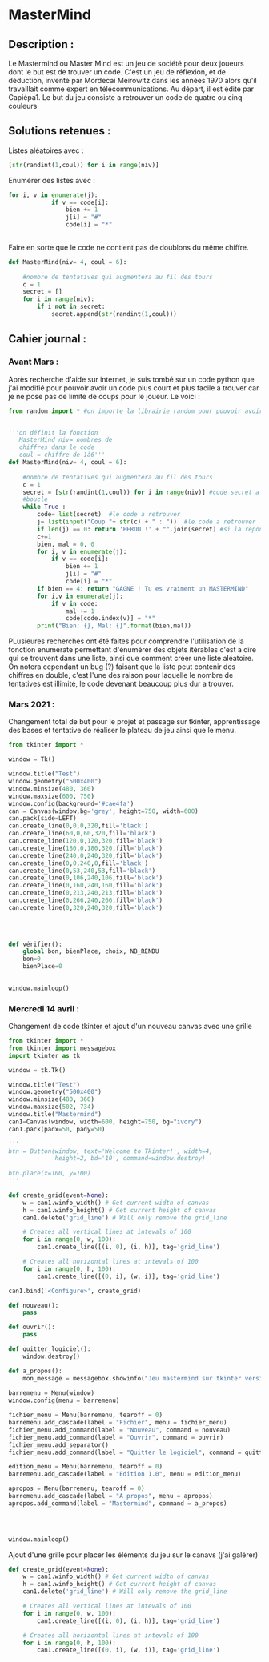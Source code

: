 # MasterMind

## Description : 

Le Mastermind ou Master Mind est un jeu de société pour deux joueurs dont le but est de trouver un code. C'est un jeu de réflexion, et de déduction, inventé par Mordecai Meirowitz dans les années 1970 alors qu'il travaillait comme expert en télécommunications. Au départ, il est édité par Capiépa1. Le but du jeu consiste a retrouver un code de quatre ou cinq couleurs 

## Solutions retenues :

Listes aléatoires avec : 
```python
[str(randint(1,coul)) for i in range(niv)]
```

Enumérer des listes avec :
```python
for i, v in enumerate(j):
            if v == code[i]:
                bien += 1
                j[i] = "#"
                code[i] = "*"
                
```

Faire en sorte que le code ne contient pas de doublons du même chiffre.
```python
def MasterMind(niv= 4, coul = 6): 
    
    #nombre de tentatives qui augmentera au fil des tours
    c = 1
    secret = []
    for i in range(niv):
        if i not in secret:
            secret.append(str(randint(1,coul)))
```
## Cahier journal :

### Avant Mars :

Après recherche d'aide sur internet, je suis tombé sur un code python que j'ai modifié pour pouvoir avoir un code plus court et plus facile a trouver car je ne pose pas de limite de coups pour le joueur. Le voici :

``` python
from random import * #on importe la librairie random pour pouvoir avoir un code aléatoire


'''on définit la fonction 
   MasterMind niv= nombres de 
   chiffres dans le code 
   coul = chiffre de 1à6'''
def MasterMind(niv= 4, coul = 6): 
    
    #nombre de tentatives qui augmentera au fil des tours
    c = 1 
    secret = [str(randint(1,coul)) for i in range(niv)] #code secret a trouver sous forme de liste String
    #boucle 
    while True : 
        code= list(secret)  #le code a retrouver
        j= list(input("Coup "+ str(c) + " : "))  #le code a retrouver
        if len(j) == 0: return 'PERDU !' + "".join(secret) #si la réponse du joueur est vide = perdu
        c+=1
        bien, mal = 0, 0
        for i, v in enumerate(j):
            if v == code[i]:
                bien += 1
                j[i] = "#"
                code[i] = "*"
        if bien == 4: return "GAGNE ! Tu es vraiment un MASTERMIND"
        for i,v in enumerate(j):
            if v in code:
                mal += 1
                code[code.index(v)] = "*"
        print("Bien: {}, Mal: {}".format(bien,mal))
```

PLusieures recherches ont été faites pour comprendre l'utilisation de la fonction enumerate permettant d'énumérer des objets itérables c'est a dire qui se trouvent dans une liste, ainsi que comment créer une liste aléatoire. On notera cependant un bug (?) faisant que la liste peut contenir des chiffres en double, c'est l'une des raison pour laquelle le nombre de tentatives est illimité, le code devenant beaucoup plus dur a trouver.



### Mars 2021 : 

Changement total de but pour le projet et passage sur tkinter, apprentissage des bases et tentative de réaliser le plateau de jeu ainsi que le menu.

``` python
from tkinter import *

window = Tk()

window.title("Test")
window.geometry("500x400")
window.minsize(480, 360)
window.maxsize(600, 750)
window.config(background='#cae4fa')
can = Canvas(window,bg='grey', height=750, width=600)
can.pack(side=LEFT)
can.create_line(0,0,0,320,fill='black')
can.create_line(60,0,60,320,fill='black')
can.create_line(120,0,120,320,fill='black')
can.create_line(180,0,180,320,fill='black')
can.create_line(240,0,240,320,fill='black')
can.create_line(0,0,240,0,fill='black')
can.create_line(0,53,240,53,fill='black')
can.create_line(0,106,240,106,fill='black')
can.create_line(0,160,240,160,fill='black')
can.create_line(0,213,240,213,fill='black')
can.create_line(0,266,240,266,fill='black')
can.create_line(0,320,240,320,fill='black')


 
    
def vérifier():
    global bon, bienPlace, choix, NB_RENDU
    bon=0
    bienPlace=0

    
window.mainloop()
```

### Mercredi 14 avril :

Changement de code tkinter et ajout d'un nouveau canvas avec une grille

```python
from tkinter import *
from tkinter import messagebox 
import tkinter as tk

window = tk.Tk()

window.title("Test")
window.geometry("500x400")
window.minsize(480, 360)
window.maxsize(502, 734)
window.title("Mastermind")
can1=Canvas(window, width=600, height=750, bg="ivory")
can1.pack(padx=50, pady=50)

'''
btn = Button(window, text='Welcome to Tkinter!', width=4,
             height=2, bd='10', command=window.destroy)
  
btn.place(x=100, y=100)
'''

def create_grid(event=None):
    w = can1.winfo_width() # Get current width of canvas
    h = can1.winfo_height() # Get current height of canvas
    can1.delete('grid_line') # Will only remove the grid_line

    # Creates all vertical lines at intevals of 100
    for i in range(0, w, 100):
        can1.create_line([(i, 0), (i, h)], tag='grid_line')

    # Creates all horizontal lines at intevals of 100
    for i in range(0, h, 100):
        can1.create_line([(0, i), (w, i)], tag='grid_line')

can1.bind('<Configure>', create_grid)

def nouveau():
    pass

def ouvrir():
    pass

def quitter_logiciel():
    window.destroy()

def a_propos():
    mon_message = messagebox.showinfo("Jeu mastermind sur tkinter version 1.0", "Informations complémentaires")
    
barremenu = Menu(window)
window.config(menu = barremenu)

fichier_menu = Menu(barremenu, tearoff = 0)
barremenu.add_cascade(label = "Fichier", menu = fichier_menu)
fichier_menu.add_command(label = "Nouveau", command = nouveau)
fichier_menu.add_command(label = "Ouvrir", command = ouvrir)
fichier_menu.add_separator()
fichier_menu.add_command(label = "Quitter le logiciel", command = quitter_logiciel)

edition_menu = Menu(barremenu, tearoff = 0)
barremenu.add_cascade(label = "Edition 1.0", menu = edition_menu)

apropos = Menu(barremenu, tearoff = 0)
barremenu.add_cascade(label = "A propos", menu = apropos)
apropos.add_command(label = "Mastermind", command = a_propos)



    
window.mainloop()
```
Ajout d'une grille pour placer les éléments du jeu sur le canavs (j'ai galérer)

```python
def create_grid(event=None):
    w = can1.winfo_width() # Get current width of canvas
    h = can1.winfo_height() # Get current height of canvas
    can1.delete('grid_line') # Will only remove the grid_line

    # Creates all vertical lines at intevals of 100
    for i in range(0, w, 100):
        can1.create_line([(i, 0), (i, h)], tag='grid_line')

    # Creates all horizontal lines at intevals of 100
    for i in range(0, h, 100):
        can1.create_line([(0, i), (w, i)], tag='grid_line')
```
 
